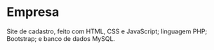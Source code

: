 # Empresa
Site de cadastro, feito com HTML, CSS e JavaScript; linguagem PHP; Bootstrap; e banco de dados MySQL. 
